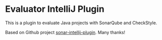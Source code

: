 # Evaluator IntelliJ Plugin

This is a plugin to evaluate Java projects with SonarQube and CheckStyle.

Based on Github project [sonar-intellij-plugin](https://github.com/lowkeyfish/sonar-intellij-plugin). Many thanks!
